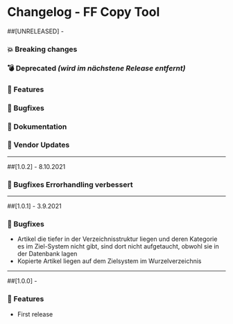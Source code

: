 # Changelog - FF Copy Tool

##[UNRELEASED] -
### 💥 Breaking changes

### 💣 Deprecated *(wird im nächstene Release entfernt)*

### 🚀 Features

### 🐛 Bugfixes

### 📄 Dokumentation

### 📎 Vendor Updates

 ---

##[1.0.2] - 8.10.2021 

### 🐛 Bugfixes Errorhandling verbessert

 ---

##[1.0.1] - 3.9.2021

### 🐛 Bugfixes
* Artikel die tiefer in der Verzeichnisstruktur liegen und deren Kategorie es im Ziel-System nicht gibt, 
  sind dort nicht aufgetaucht, obwohl sie in der Datenbank lagen
* Kopierte Artikel liegen auf dem Zielsystem im Wurzelverzeichnis

 ---

##[1.0.0] - 
### 🚀 Features
* First release